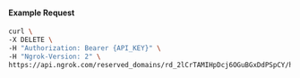 <!-- Code generated for API Clients. DO NOT EDIT. -->

#### Example Request

```bash
curl \
-X DELETE \
-H "Authorization: Bearer {API_KEY}" \
-H "Ngrok-Version: 2" \
https://api.ngrok.com/reserved_domains/rd_2lCrTAMIHpDcj6OGuBGxDdPSpCY/https_endpoint_configuration
```
